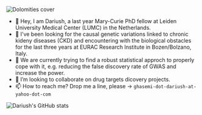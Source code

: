 ![Dolomities cover](https://github.com/DariushG3/DariushG3/blob/main/Dolomitte_March_2023.JPG)
- 👋 Hey, I am Dariush, a last year Mary-Curie PhD fellow at Leiden University Medical Center (LUMC) in the Netherlands.
- 👀 I've been looking for the causal genetic variations linked to chronic kideny diseases (CKD) and encountering with the biological obstacles for the last three years at EURAC Research Institute in Bozen/Bolzano, Italy.
- 🌱 We are currently trying to find a robust statistical approch to properly cope with it, e.g. reducing the false discovery rate of GWAS and increase the power.
- 💞️ I’m looking to collaborate on drug targets dicovery projects. 
- 📫 How to reach me? Drop me a line, please -> `ghasemi-dot-dariush-at-yahoo-dot-com`
 
 
<!---
DariushG3/DariushG3 is a ✨ special ✨ repository because its `README.md` (this file) appears on your GitHub profile.
You can click the Preview link to take a look at your changes.
--->
![Dariush's GitHub stats](https://github-readme-stats.vercel.app/api?username=dariushghasemi&theme=vue-dark&show_icons=true) 
